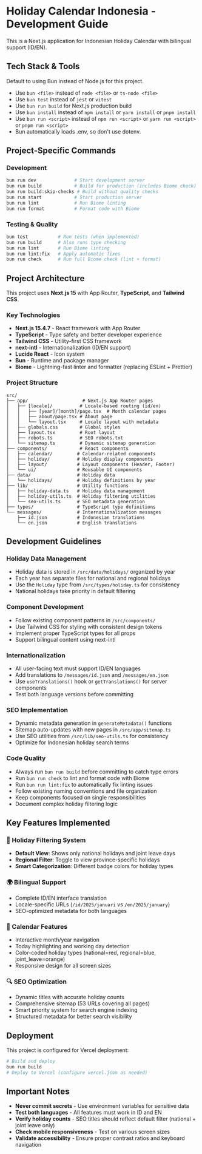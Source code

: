 # Holiday Calendar Indonesia - Development Guide

This is a Next.js application for Indonesian Holiday Calendar with bilingual support (ID/EN).

## Tech Stack & Tools

Default to using Bun instead of Node.js for this project.

- Use `bun <file>` instead of `node <file>` or `ts-node <file>`
- Use `bun test` instead of `jest` or `vitest`
- Use `bun run build` for Next.js production build
- Use `bun install` instead of `npm install` or `yarn install` or `pnpm install`
- Use `bun run <script>` instead of `npm run <script>` or `yarn run <script>` or `pnpm run <script>`
- Bun automatically loads .env, so don't use dotenv.

## Project-Specific Commands

### Development

```bash
bun run dev              # Start development server
bun run build            # Build for production (includes Biome check)
bun run build:skip-checks # Build without quality checks
bun run start            # Start production server
bun run lint             # Run Biome linting
bun run format           # Format code with Biome
```

### Testing & Quality

```bash
bun test           # Run tests (when implemented)
bun run build      # Also runs type checking
bun run lint       # Run Biome linting
bun run lint:fix   # Apply automatic fixes
bun run check      # Run full Biome check (lint + format)
```

## Project Architecture

This project uses **Next.js 15** with App Router, **TypeScript**, and **Tailwind CSS**.

### Key Technologies

- **Next.js 15.4.7** - React framework with App Router
- **TypeScript** - Type safety and better developer experience
- **Tailwind CSS** - Utility-first CSS framework
- **next-intl** - Internationalization (ID/EN support)
- **Lucide React** - Icon system
- **Bun** - Runtime and package manager
- **Biome** - Lightning-fast linter and formatter (replacing ESLint + Prettier)

### Project Structure

```
src/
├── app/                    # Next.js App Router pages
│   ├── [locale]/          # Locale-based routing (id/en)
│   │   ├── [year]/[month]/page.tsx  # Month calendar pages
│   │   ├── about/page.tsx # About page
│   │   └── layout.tsx     # Locale layout with metadata
│   ├── globals.css        # Global styles
│   ├── layout.tsx         # Root layout
│   ├── robots.ts          # SEO robots.txt
│   └── sitemap.ts         # Dynamic sitemap generation
├── components/            # React components
│   ├── calendar/         # Calendar-related components
│   ├── holiday/          # Holiday display components
│   ├── layout/           # Layout components (Header, Footer)
│   └── ui/               # Reusable UI components
├── data/                 # Holiday data
│   └── holidays/         # Holiday definitions by year
├── lib/                  # Utility functions
│   ├── holiday-data.ts   # Holiday data management
│   ├── holiday-utils.ts  # Holiday filtering utilities
│   └── seo-utils.ts      # SEO metadata generation
├── types/                # TypeScript type definitions
└── messages/             # Internationalization messages
    ├── id.json           # Indonesian translations
    └── en.json           # English translations
```

## Development Guidelines

### Holiday Data Management

- Holiday data is stored in `/src/data/holidays/` organized by year
- Each year has separate files for national and regional holidays
- Use the `Holiday` type from `/src/types/holiday.ts` for consistency
- National holidays take priority in default filtering

### Component Development

- Follow existing component patterns in `/src/components/`
- Use Tailwind CSS for styling with consistent design tokens
- Implement proper TypeScript types for all props
- Support bilingual content using next-intl

### Internationalization

- All user-facing text must support ID/EN languages
- Add translations to `/messages/id.json` and `/messages/en.json`
- Use `useTranslations()` hook or `getTranslations()` for server components
- Test both language versions before committing

### SEO Implementation

- Dynamic metadata generation in `generateMetadata()` functions
- Sitemap auto-updates with new pages in `/src/app/sitemap.ts`
- Use SEO utilities from `/src/lib/seo-utils.ts` for consistency
- Optimize for Indonesian holiday search terms

### Code Quality

- Always run `bun run build` before committing to catch type errors
- Run `bun run check` to lint and format code with Biome
- Run `bun run lint:fix` to automatically fix linting issues
- Follow existing naming conventions and file organization
- Keep components focused on single responsibilities
- Document complex holiday filtering logic

## Key Features Implemented

### 🎯 Holiday Filtering System

- **Default View**: Shows only national holidays and joint leave days
- **Regional Filter**: Toggle to view province-specific holidays
- **Smart Categorization**: Different badge colors for holiday types

### 🌍 Bilingual Support

- Complete ID/EN interface translation
- Locale-specific URLs (`/id/2025/januari` vs `/en/2025/january`)
- SEO-optimized metadata for both languages

### 📅 Calendar Features

- Interactive month/year navigation
- Today highlighting and working day detection
- Color-coded holiday types (national=red, regional=blue, joint_leave=orange)
- Responsive design for all screen sizes

### 🔍 SEO Optimization

- Dynamic titles with accurate holiday counts
- Comprehensive sitemap (53 URLs covering all pages)
- Smart priority system for search engine indexing
- Structured metadata for better search visibility

## Deployment

This project is configured for Vercel deployment:

```bash
# Build and deploy
bun run build
# Deploy to Vercel (configure vercel.json as needed)
```

## Important Notes

- **Never commit secrets** - Use environment variables for sensitive data
- **Test both languages** - All features must work in ID and EN
- **Verify holiday counts** - SEO titles should reflect default filter (national + joint leave only)
- **Check mobile responsiveness** - Test on various screen sizes
- **Validate accessibility** - Ensure proper contrast ratios and keyboard navigation
